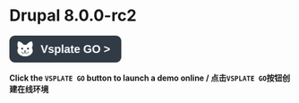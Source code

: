 # Drupal 8.0.0-rc2

<a href="https://www.vsplate.com/?docker-compose=https://github.com/vsplate/dcenvs/drupal/8.0.0-rc2"><img alt="VSPLATE GO" src="https://raw.githubusercontent.com/vsplate/images/master/vsgo_btn.png" width="200px"></a>

**Click the `VSPLATE GO` button to launch a demo online / 点击`VSPLATE GO`按钮创建在线环境**